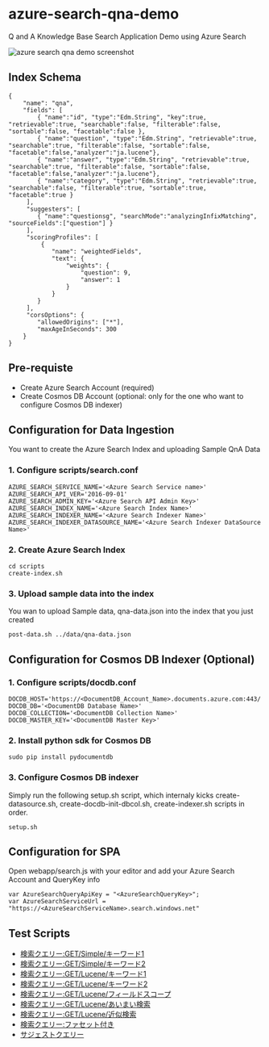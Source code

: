 # azure-search-qna-demo
Q and A Knowledge Base Search Application Demo using Azure Search

![azure search qna demo screenshot](https://github.com/yokawasa/azure-search-qna-demo/raw/master/img/screenshots.png)

## Index Schema
```
{
    "name": "qna",
    "fields": [
        { "name":"id", "type":"Edm.String", "key":true, "retrievable":true, "searchable":false, "filterable":false, "sortable":false, "facetable":false },
        { "name":"question", "type":"Edm.String", "retrievable":true, "searchable":true, "filterable":false, "sortable":false, "facetable":false,"analyzer":"ja.lucene"},
        { "name":"answer", "type":"Edm.String", "retrievable":true, "searchable":true, "filterable":false, "sortable":false, "facetable":false,"analyzer":"ja.lucene"},
        { "name":"category", "type":"Edm.String", "retrievable":true, "searchable":false, "filterable":true, "sortable":true, "facetable":true }
     ],
     "suggesters": [
        { "name":"questionsg", "searchMode":"analyzingInfixMatching", "sourceFields":["question"] }
     ],
     "scoringProfiles": [
         {
            "name": "weightedFields",
            "text": {
                "weights": {
                    "question": 9,
                    "answer": 1
                }
            }
        }
     ],
     "corsOptions": {
        "allowedOrigins": ["*"],
        "maxAgeInSeconds": 300
    }
}
```
 
## Pre-requiste
- Create Azure Search Account (required)
- Create Cosmos DB Account (optional: only for the one who want to configure Cosmos DB indexer)

## Configuration for Data Ingestion
You want to create the Azure Search Index and uploading Sample QnA Data

### 1. Configure scripts/search.conf
```
AZURE_SEARCH_SERVICE_NAME='<Azure Search Service name>'
AZURE_SEARCH_API_VER='2016-09-01'
AZURE_SEARCH_ADMIN_KEY='<Azure Search API Admin Key>'
AZURE_SEARCH_INDEX_NAME='<Azure Search Index Name>'
AZURE_SEARCH_INDEXER_NAME='<Azure Search Indexer Name>'
AZURE_SEARCH_INDEXER_DATASOURCE_NAME='<Azure Search Indexer DataSource Name>'
```

### 2. Create Azure Search Index
```
cd scripts 
create-index.sh
```

### 3. Upload sample data into the index
You wan to upload Sample data, qna-data.json into the index that you just created

```
post-data.sh ../data/qna-data.json
```

## Configuration for Cosmos DB Indexer (Optional)

### 1. Configure scripts/docdb.conf
```
DOCDB_HOST='https://<DocumentDB_Account_Name>.documents.azure.com:443/'
DOCDB_DB='<DocumentDB Database Name>'
DOCDB_COLLECTION='<DocumentDB Collection Name>'
DOCDB_MASTER_KEY='<DocumentDB Master Key>'
```

### 2. Install python sdk for Cosmos DB
```
sudo pip install pydocumentdb
```

### 3. Configure Cosmos DB indexer
Simply run the following setup.sh script, which internaly kicks create-datasource.sh, create-docdb-init-dbcol.sh, create-indexer.sh scripts in order.
```
setup.sh
```

## Configuration for SPA

Open webapp/search.js with your editor and add your Azure Search Account and QueryKey info

```
var AzureSearchQueryApiKey = "<AzureSearchQueryKey>";
var AzureSearchServiceUrl = "https://<AzureSearchServiceName>.search.windows.net"
```


## Test Scripts
- [検索クエリー:GET/Simple/キーワード1](scripts/search-get-simple1.sh)
- [検索クエリー:GET/Simple/キーワード2](scripts/search-get-simple2.sh) 
- [検索クエリー:GET/Lucene/キーワード1](scripts/search-post-simple1.sh) 
- [検索クエリー:GET/Lucene/キーワード2](scripts/search-post-simple2.sh) 
- [検索クエリー:GET/Lucene/フィールドスコープ](scripts/search-post-full-field-scope.sh) 
- [検索クエリー:GET/Lucene/あいまい検索](scripts/search-post-full-fuzzy.sh) 
- [検索クエリー:GET/Lucene/近似検索](scripts/search-post-full-proximiy.sh)
- [検索クエリー:ファセット付き](scripts/search-with-facet.sh)
- [サジェストクエリー](scripts/suggest.sh)
